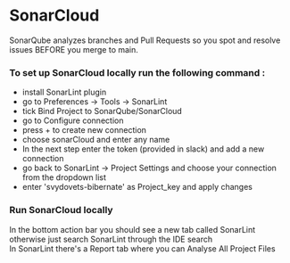 # SonarCloud

SonarQube analyzes branches and Pull Requests so you spot and resolve issues BEFORE you merge to main.

### To set up SonarCloud locally run the following command :

* install SonarLint plugin
* go to Preferences -> Tools -> SonarLint
* tick Bind Project to SonarQube/SonarCloud
* go to Configure connection
* press + to create new connection
* choose sonarCloud and enter any name 
* In the next step enter the token (provided in slack) and add a new connection 
* go back to SonarLint -> Project Settings and choose your connection from the dropdown list 
* enter 'svydovets-bibernate' as Project_key and apply changes

### Run SonarCloud locally

In the bottom action bar you should see a new tab called SonarLint otherwise just search SonarLint through the IDE search     
In SonarLint there's a Report tab where you can Analyse All Project Files